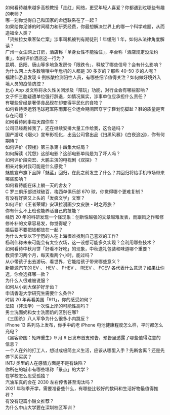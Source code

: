如何看待越来越多高校教授「走红」网络，更受年轻人喜爱？你都遇到过哪些有趣的老师？  
哪一刻你觉得自己和国家的命运联系在了一起？  
如果给你足够的时间精力和研究经费，你最想解决世界上的哪一个科学难题，从而造福全人类？  
「货拉拉女乘客坠亡案」涉事司机被判有期徒刑 1 年缓刑 1 年，如何从法律角度解读？  
广州一女生网上订房，酒店称「单身女性不能独住」，平台称「酒店规定没法约束」，如何评价酒店这一行为？  
昆明、岳阳、唐山等多地急发房价「限跌令」，释放了哪些信号？会有什么影响？  
为什么网上大多数嚷嚷中年危机的人都是 30 多岁的？那些 40-50 岁的人呢？  
福建仙游县发现 6 例核酸检测阳性人员，有哪些细节值得关注？如何做好境外入境人员的疫情防控？  
比心 App 发文称将永久性关闭涉及「陪玩」功能，对行业会有哪些影响？  
女子怀三胎疑遭单位强行辞退，如情况属实，涉事单位应承担什么责任？  
有哪些曾经是奢侈食品现在却变得平民化的食物？  
如何看待奥运羽毛球冠军陈雨菲在全运会期间因穿李宁鞋划伤脚趾？鞋的质量是否存在问题？  
如何看待同事每天蹭你车？  
公司已经裁掉我了，还在继续安排大量工作给我，这合适吗？  
国产游戏《烟火》宣布影视化，出品公司曾出品《扫黑风暴》《白夜追凶》，你有何期待？  
如何评价《顶楼》第三季第十四集大结局？  
如何解读《咒怨》这部电影？这部电影单纯是为了吓人吗？  
如何评价段奕宏、大鹏主演的电视剧《双探》？  
相亲对象对我可能是什么感觉？  
魅族宣布旗下品牌「魅蓝」回归，在此之前发生了什么？其回归将给手机市场带来哪些影响？  
如何看待能在床上躺一天的舍友？  
C 罗三俱乐部进球破百，梅西单俱乐部 670 球，你觉得哪个更难复制？  
有没有好笑又上头的「发疯文学」文案？  
如何评价《王者荣耀》安琪拉漫画少女皮肤 - 时之奇旅？  
你有什么不上班也能养活自己的技能？  
经历 20 年的科研发现一个怪现象：创新性越强的文章越难发表，而跟风之作和修修补补的文章容易发，你觉得呢？  
婚后要不要把钱都放在一起？  
为什么大专以下学历的人在上海很难找到自己喜欢的工作?  
杨利伟称未来可能会有太空农场，这一设想可能多久实现？会利用哪些技术？  
如何看待中秋月饼「好看不好吃」的现象，中秋送礼包装和味道哪个重要？  
教资学习两个月，每天看两个小时，能过吗？  
从小带孩子出去游玩、看世界，它能给孩子带来哪些意义？  
新能源汽车的 EV 、 HEV 、 PHEV 、 REEV 、 FCEV 各代表什么意思？如果让你选，你会选择哪一款？  
为什么人很难被说服？  
如何从小到大保护好牙齿？  
申请香港大学研究生需要什么条件?  
时隔 20 年再看美国「911」，你的感受如何？  
法硕（非法学）一次性上岸的可能性高吗？  
男士洗面奶和女士洗面奶的区别在哪?  
《三国杀》八人军争为什么很多小内跳反？  
iPhone 13 系列马上发布，你手中的老 iPhone 电池健康程度怎么样，平时都怎么充电？  
《黑客帝国：矩阵重生》9 月 9 日发布首支预告，预告里透露了哪些值得注意的信息？  
一个人在外的打工人，想过成极简主义生活，应该从哪里入手？先断舍离？还是先停下买买买？  
INTJ 类型的人在感情方面是不是有缺陷？  
你所在的城市有哪些堪称「景点」的大学？  
在学校怎么忍受孤独？  
汽油车真的会在 2030 左右停售甚至淘汰吗？  
2021 年秋季开学，需要准备些什么，有哪些比较好的数码和生活好物最值得推荐？  
有没有短篇小甜文推荐？  
为什么中山大学要在深圳校区军训？  
